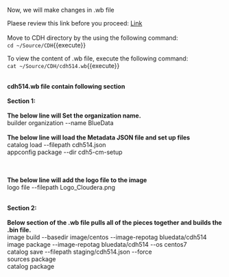 Now, we will make changes in .wb file <br>

Plaese review this link before you proceed: [Link](http://docs.bluedata.com/awb34_updating-an-existing-image)<br>
<br>
Move to CDH directory by the using the following command:<br>
`cd ~/Source/CDH`{{execute}}<br>

To view the content of .wb file, execute the following command:<br>
`cat ~/Source/CDH/cdh514.wb`{{execute}}

<br><strong>cdh514.wb file contain following section</strong>
<br>
<br><b>Section 1:</b> <br>
<br><b>The below line will Set the organization name.</b>
<br>builder organization --name BlueData
<br>
<br><b>The below line will load the Metadata JSON file and set up files</b>
<br>catalog load --filepath cdh514.json
<br>appconfig package --dir cdh5-cm-setup

<br>
<br><b>The below line will add the logo file to the image</b>
<br>logo file --filepath Logo_Cloudera.png

<br><b>Section 2:</b> <br>
<br><b>Below section of the .wb file pulls all of the pieces together and builds the .bin file.</b>
<br>image build --basedir image/centos --image-repotag bluedata/cdh514
<br>image package --image-repotag bluedata/cdh514 --os centos7
<br>catalog save --filepath staging/cdh514.json --force
<br>sources package
<br>catalog package


